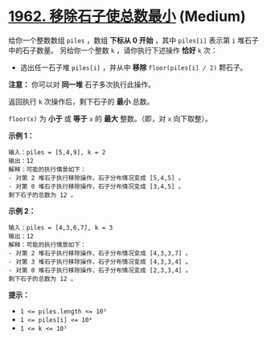 # [1962. 移除石子使总数最小][link] (Medium)

[link]: https://leetcode.cn/problems/remove-stones-to-minimize-the-total/

给你一个整数数组 `piles` ，数组 **下标从 0 开始** ，其中 `piles[i]` 表示第 `i` 堆石子中的石子数量。
另给你一个整数 `k` ，请你执行下述操作 **恰好** `k` 次：

- 选出任一石子堆 `piles[i]` ，并从中 **移除** `floor(piles[i] / 2)` 颗石子。

**注意：** 你可以对 **同一堆** 石子多次执行此操作。

返回执行 `k` 次操作后，剩下石子的 **最小** 总数。

`floor(x)` 为 **小于** 或 **等于** `x` 的 **最大** 整数。（即，对 `x` 向下取整）。

**示例 1：**

```
输入：piles = [5,4,9], k = 2
输出：12
解释：可能的执行情景如下：
- 对第 2 堆石子执行移除操作，石子分布情况变成 [5,4,5] 。
- 对第 0 堆石子执行移除操作，石子分布情况变成 [3,4,5] 。
剩下石子的总数为 12 。
```

**示例 2：**

```
输入：piles = [4,3,6,7], k = 3
输出：12
解释：可能的执行情景如下：
- 对第 2 堆石子执行移除操作，石子分布情况变成 [4,3,3,7] 。
- 对第 3 堆石子执行移除操作，石子分布情况变成 [4,3,3,4] 。
- 对第 0 堆石子执行移除操作，石子分布情况变成 [2,3,3,4] 。
剩下石子的总数为 12 。
```

**提示：**

- `1 <= piles.length <= 10⁵`
- `1 <= piles[i] <= 10⁴`
- `1 <= k <= 10⁵`
